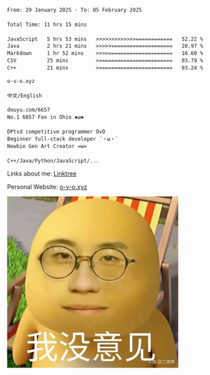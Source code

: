 <!--START_SECTION:waka-->

```txt
From: 29 January 2025 - To: 05 February 2025

Total Time: 11 hrs 15 mins

JavaScript   5 hrs 53 mins   >>>>>>>>>>>>>============   52.22 %
Java         2 hrs 21 mins   >>>>>====================   20.97 %
Markdown     1 hr 52 mins    >>>>=====================   16.60 %
CSV          25 mins         >========================   03.79 %
C++          21 mins         >========================   03.24 %
```

<!--END_SECTION:waka-->

```txt
o-v-o.xyz

中文/English

douyu.com/6657
No.1 6657 Fan in Ohio ✺ω✺

DPtsd competitive programmer OvO
Beginner full-stack developer ´・ω・`
Newbie Gen Art Creator =w=

C++/Java/Python/JavaScript/...

```
Links about me: [Linktree](https://linktr.ee/ohiowjq)

Personal Website: [o-v-o.xyz](o-v-o.xyz)

<img src = "https://raw.githubusercontent.com/onetrue-6657/image-hosting/main/img/pfp/NailongOneTrue.jpg" style = "width: 400px; height: 400px" />
